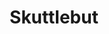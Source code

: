 ---
title: Skuttlebut
distributed: true
offline_messaging: true
no_phone_required: "?"
open_source: "?"
open_spec: "?"
e2ee: "?"
aosp: "?"
multi_device: "?"
---